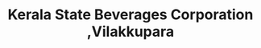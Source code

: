 ---
title: "Kerala State Beverages Corporation ,Vilakkupara"
url: /vilakkupara/kerala-state-beverages-corporation-vilakkupara/
shop: beverages
---